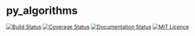 # py_algorithms
[![Build Status](https://travis-ci.org/KentWangYQ/py_algorithms.svg?branch=master)](https://travis-ci.org/KentWangYQ/py_algorithms?branch=master)
[![Coverage Status](https://coveralls.io/repos/github/KentWangYQ/py_algorithms/badge.svg?branch=master)](https://coveralls.io/github/KentWangYQ/py_algorithms?branch=master)
[![Documentation Status](https://readthedocs.org/projects/py-algorithms/badge/?version=latest)](https://py-algorithms.readthedocs.io/zh/latest/?badge=latest)
[![MIT Licence](https://img.shields.io/github/license/KentWangYQ/py_algorithms.svg?style=flat)](https://github.com/KentWangYQ/py_algorithms/blob/master/LICENSE)
